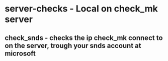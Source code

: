 # server-checks - Local on check_mk server

## check_snds - checks the ip check_mk connect to on the server, trough your snds account at microsoft

